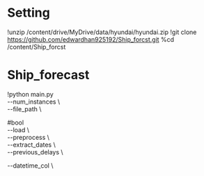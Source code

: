 # Setting  
!unzip /content/drive/MyDrive/data/hyundai/hyundai.zip
!git clone https://github.com/edwardhan925192/Ship_forcst.git
%cd /content/Ship_forcst

# Ship_forecast  
!python main.py \
--num_instances \   
--file_path \    

#bool  
--load \   
--preprocess \  
--extract_dates \   
--previous_delays \  

--datetime_col \  


